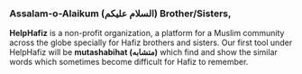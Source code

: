 ### Assalam-o-Alaikum (السلام عليكم) Brother/Sisters,

**HelpHafiz** is a non-profit organization, a platform for a Muslim community across the globe specially for Hafiz brothers and sisters. Our first tool under HelpHafiz will be **mutashabihat (متشابه)** which find and show the similar words which sometimes become difficult for Hafiz to remember.

<!--
**HelpHafiz/HelpHafiz** is a ✨ _special_ ✨ repository because its `README.md` (this file) appears on your GitHub profile.

Here are some ideas to get you started:

- 🔭 I’m currently working on ...
- 🌱 I’m currently learning ...
- 👯 I’m looking to collaborate on ...
- 🤔 I’m looking for help with ...
- 💬 Ask me about ...
- 📫 How to reach me: ...
- 😄 Pronouns: ...
- ⚡ Fun fact: ...
-->
